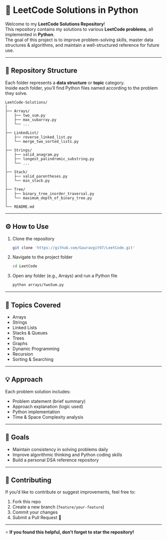 # 🧠 LeetCode Solutions in Python

Welcome to my **LeetCode Solutions Repository**!  
This repository contains my solutions to various **LeetCode problems**, all implemented in **Python**.  
The goal of this project is to improve problem-solving skills, master data structures & algorithms, and maintain a well-structured reference for future use.

---

## 📂 Repository Structure

Each folder represents a **data structure** or **topic** category.  
Inside each folder, you’ll find Python files named according to the problem they solve.

```
LeetCode-Solutions/
│
├── Arrays/
│   ├── two_sum.py
│   ├── max_subarray.py
│   └── ...
│
├── LinkedList/
│   ├── reverse_linked_list.py
│   └── merge_two_sorted_lists.py
│
├── Strings/
│   ├── valid_anagram.py
│   ├── longest_palindromic_substring.py
│   └── ...
│
├── Stack/
│   ├── valid_parentheses.py
│   └── min_stack.py
│
├── Tree/
│   ├── binary_tree_inorder_traversal.py
│   └── maximum_depth_of_binary_tree.py
│
└── README.md
```

---

## ⚙️ How to Use

1. Clone the repository  
   ```bash
   git clone 'https://github.com/Gauravgit97/LeetCode.git'
   ```
2. Navigate to the project folder  
   ```bash
   cd LeetCode
   ```
3. Open any folder (e.g., Arrays) and run a Python file  
   ```bash
   python arrays/twoSum.py
   ```

---

## 🧩 Topics Covered

- Arrays  
- Strings  
- Linked Lists  
- Stacks & Queues  
- Trees  
- Graphs  
- Dynamic Programming  
- Recursion  
- Sorting & Searching  

---

## 💡 Approach

Each problem solution includes:
- Problem statement (brief summary)
- Approach explanation (logic used)
- Python implementation
- Time & Space Complexity analysis

---

## 🚀 Goals

- Maintain consistency in solving problems daily  
- Improve algorithmic thinking and Python coding skills  
- Build a personal DSA reference repository

---

## 🤝 Contributing

If you’d like to contribute or suggest improvements, feel free to:
1. Fork this repo
2. Create a new branch (`feature/your-feature`)
3. Commit your changes
4. Submit a Pull Request 🚀

---

⭐ **If you found this helpful, don’t forget to star the repository!**
